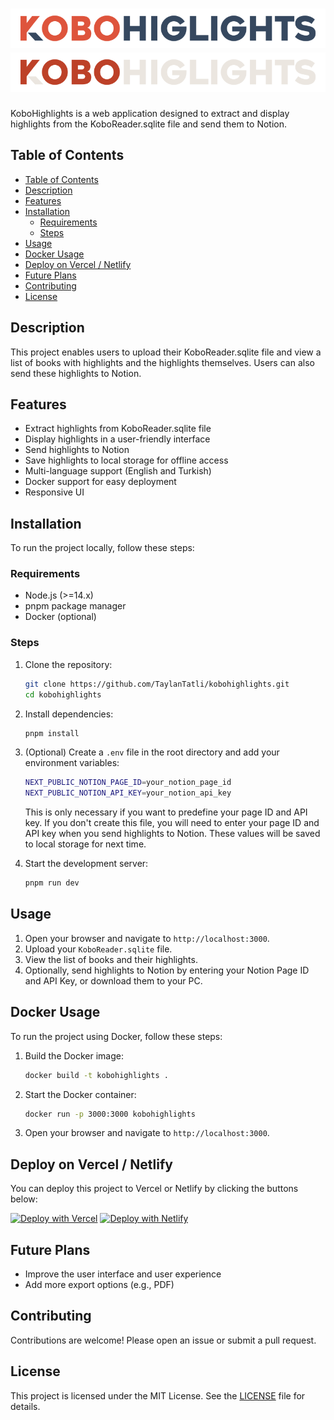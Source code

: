 # ![KoboHighlights Logo](./.github/assets/logo.svg#gh-light-mode-only) ![KoboHighlights Logo](./.github/assets/logo-dark.svg#gh-dark-mode-only)

KoboHighlights is a web application designed to extract and display highlights from the KoboReader.sqlite file and send them to Notion.

## Table of Contents

- [Table of Contents](#table-of-contents)
- [Description](#description)
- [Features](#features)
- [Installation](#installation)
  - [Requirements](#requirements)
  - [Steps](#steps)
- [Usage](#usage)
- [Docker Usage](#docker-usage)
- [Deploy on Vercel / Netlify](#deploy-on-vercel--netlify)
- [Future Plans](#future-plans)
- [Contributing](#contributing)
- [License](#license)

## Description

This project enables users to upload their KoboReader.sqlite file and view a list of books with highlights and the highlights themselves. Users can also send these highlights to Notion.

## Features

- Extract highlights from KoboReader.sqlite file
- Display highlights in a user-friendly interface
- Send highlights to Notion
- Save highlights to local storage for offline access
- Multi-language support (English and Turkish)
- Docker support for easy deployment
- Responsive UI

## Installation

To run the project locally, follow these steps:

### Requirements

- Node.js (>=14.x)
- pnpm package manager
- Docker (optional)

### Steps

1. Clone the repository:

    ```sh
    git clone https://github.com/TaylanTatli/kobohighlights.git
    cd kobohighlights
    ```

2. Install dependencies:

    ```sh
    pnpm install
    ```

3. (Optional) Create a `.env` file in the root directory and add your environment variables:

    ```sh
    NEXT_PUBLIC_NOTION_PAGE_ID=your_notion_page_id
    NEXT_PUBLIC_NOTION_API_KEY=your_notion_api_key
    ```

    This is only necessary if you want to predefine your page ID and API key. If you don't create this file, you will need to enter your page ID and API key when you send highlights to Notion. These values will be saved to local storage for next time.

4. Start the development server:

    ```sh
    pnpm run dev
    ```

## Usage

1. Open your browser and navigate to `http://localhost:3000`.
2. Upload your `KoboReader.sqlite` file.
3. View the list of books and their highlights.
4. Optionally, send highlights to Notion by entering your Notion Page ID and API Key, or download them to your PC.

## Docker Usage

To run the project using Docker, follow these steps:

1. Build the Docker image:

    ```sh
    docker build -t kobohighlights .
    ```

2. Start the Docker container:

    ```sh
    docker run -p 3000:3000 kobohighlights
    ```

3. Open your browser and navigate to `http://localhost:3000`.

## Deploy on Vercel / Netlify

You can deploy this project to Vercel or Netlify by clicking the buttons below:

[![Deploy with Vercel](https://vercel.com/button)](https://vercel.com/import/project?template=https://github.com/TaylanTatli/KoboHighlights)
[![Deploy with Netlify](https://www.netlify.com/img/deploy/button.svg)](https://app.netlify.com/start/deploy?repository=https://github.com/TaylanTatli/KoboHighlights)

## Future Plans

- Improve the user interface and user experience
- Add more export options (e.g., PDF)

## Contributing

Contributions are welcome! Please open an issue or submit a pull request.

## License

This project is licensed under the MIT License. See the [LICENSE](LICENSE) file for details.
